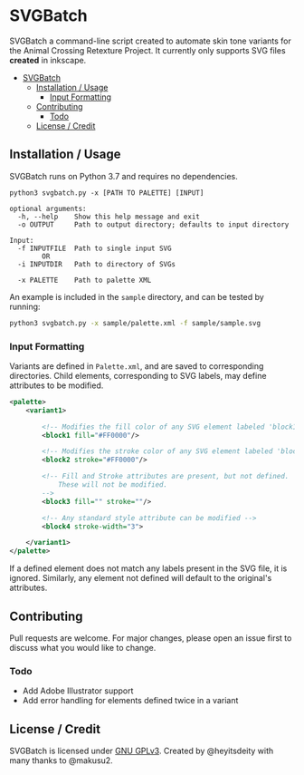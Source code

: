 # SVGBatch

SVGBatch a command-line script created to automate skin tone variants for the Animal Crossing Retexture Project. It currently only supports SVG files **created** in inkscape.

- [SVGBatch](#svgbatch)
  - [Installation / Usage](#installation--usage)
    - [Input Formatting](#input-formatting)
  - [Contributing](#contributing)
    - [Todo](#todo)
  - [License / Credit](#license--credit)

## Installation / Usage

SVGBatch runs on Python 3.7 and requires no dependencies.

```
python3 svgbatch.py -x [PATH TO PALETTE] [INPUT]

optional arguments:
  -h, --help    Show this help message and exit
  -o OUTPUT     Path to output directory; defaults to input directory

Input:
  -f INPUTFILE  Path to single input SVG
        OR
  -i INPUTDIR   Path to directory of SVGs

  -x PALETTE    Path to palette XML
```

An example is included in the `sample` directory, and can be tested by running:

```bash
python3 svgbatch.py -x sample/palette.xml -f sample/sample.svg
```

### Input Formatting

Variants are defined in `Palette.xml`, and are saved to corresponding directories. Child elements, corresponding to SVG labels, may define attributes to be modified.

```xml
<palette>
    <variant1>

        <!-- Modifies the fill color of any SVG element labeled 'block1' -->
        <block1 fill="#FF0000"/>

        <!-- Modifies the stroke color of any SVG element labeled 'block2' -->
        <block2 stroke="#FF0000"/>

        <!-- Fill and Stroke attributes are present, but not defined.
            These will not be modified.
        -->
        <block3 fill="" stroke=""/>

        <!-- Any standard style attribute can be modified -->
        <block4 stroke-width="3">

    </variant1>
</palette>
```

If a defined element does not match any labels present in the SVG file, it is ignored. Similarly, any element not defined will default to the original's attributes.

## Contributing

Pull requests are welcome. For major changes, please open an issue first to discuss what you would like to change.

### Todo

* Add Adobe Illustrator support
* Add error handling for elements defined twice in a variant

## License / Credit

SVGBatch is licensed under [GNU GPLv3](https://www.gnu.org/licenses/gpl-3.0.en.html). Created by @heyitsdeity with many thanks to @makusu2.